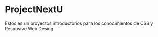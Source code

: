 # ProjectNextU
Estos es un proyectos introductorios para los conocimientos de CSS y Resposive Web Desing
